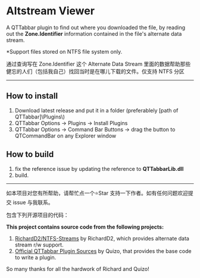 ﻿# Altstream Viewer
A QTTabbar plugin to find out where you downloaded the file, by reading out the **Zone.Identifier** information contained in the file's alternate data stream.

*Support files stored on NTFS file system only.

通过查询写在 Zone.Identifier 这个 Alternate Data Stream 里面的数据帮助那些健忘的人们（包括我自己）找回当时是在哪儿下载的文件。仅支持 NTFS 分区

---
## How to install

1. Download latest release and put it in a folder (preferablely [path of QTTabbar]\\Plugins\\)
2. QTTabbar Options -> Plugins -> Install Plugins
3. QTTabbar Options -> Command Bar Buttons -> drag the button to QTCommandBar on any Explorer window

## How to build

1. fix the reference issue by updating the reference to **QTTabbarLib.dll**
2. build.
---

如本项目对您有所帮助，请帮忙点一个⭐Star 支持一下作者。如有任何问题欢迎提交 issue 与我联系。

包含下列开源项目的代码：

**This project contains source code from the following projects:**

1. [RichardD2/NTFS-Streams](https://github.com/RichardD2/NTFS-Streams) by RichardD2, which provides alternate data stream r/w support.
2. [Official QTTabbar Plugin Sources](http://qttabbar.wikidot.com/plugins) by Quizo, that provides the base code to write a plugin.

So many thanks for all the hardwork of Richard and Quizo!